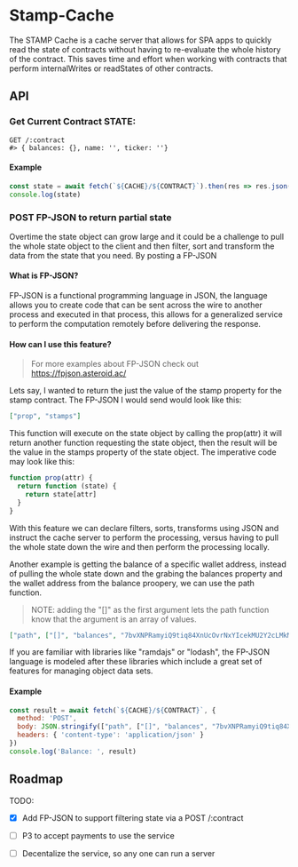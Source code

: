 # Stamp-Cache

The STAMP Cache is a cache server that allows for SPA apps to quickly read the state of contracts without having to re-evaluate the whole history of the contract. This saves time and effort when working with contracts that perform internalWrites or readStates of other contracts.

## API

### Get Current Contract STATE:

```
GET /:contract
#> { balances: {}, name: '', ticker: ''}
```

#### Example

```js
const state = await fetch(`${CACHE}/${CONTRACT}`).then(res => res.json())
console.log(state)
```

### POST FP-JSON to return partial state

Overtime the state object can grow large and it could be a challenge to pull the whole state object to the client and then filter, sort and transform the data from the state that you need. By posting a FP-JSON 

#### What is FP-JSON?

FP-JSON is a functional programming language in JSON, the language allows you to create code that can be sent across the wire to another process and executed in that process, this allows for a generalized service to perform the computation remotely before delivering the response. 

#### How can I use this feature?

> For more examples about FP-JSON check out https://fpjson.asteroid.ac/ 

Lets say, I wanted to return the just the value of the stamp property for the stamp contract. The FP-JSON I would send would look like this:

```json
["prop", "stamps"]
```

This function will execute on the state object by calling the prop(attr) it will return another function requesting the state object, then the result will be the value in the stamps property of the state object. The imperative code may look like this:

```js
function prop(attr) {
  return function (state) {
    return state[attr]
  }
}
```

With this feature we can declare filters, sorts, transforms using JSON and instruct the cache server to perform the processing, versus having to pull the whole state down the wire and then perform the processing locally. 

Another example is getting the balance of a specific wallet address, instead of pulling the whole state down and the grabing the balances property and the wallet address from the balance proopery, we can use the path function.

> NOTE: adding the "[]" as the first argument lets the path function know that the argument is an array of values.

```json
["path", ["[]", "balances", "7bvXNPRamyiQ9tiq84XnUcOvrNxYIcekMU2Y2cLMkM8"]]
```

If you are familiar with libraries like "ramdajs" or "lodash", the FP-JSON language is modeled after these libraries which include a great set of features for managing object data sets.

#### Example

```js
const result = await fetch(`${CACHE}/${CONTRACT}`, {
  method: 'POST',
  body: JSON.stringify(["path", ["[]", "balances", "7bvXNPRamyiQ9tiq84XnUcOvrNxYIcekMU2Y2cLMkM8"]]),
  headers: { 'content-type': 'application/json' }
})
console.log('Balance: ', result)
```

## Roadmap

TODO: 

- [x] Add FP-JSON to support filtering state via a POST /:contract
- [ ] P3 to accept payments to use the service
- [ ] Decentalize the service, so any one can run a server


